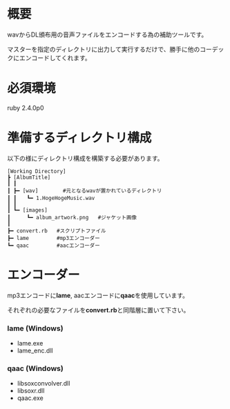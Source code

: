 # 概要
wavからDL頒布用の音声ファイルをエンコードする為の補助ツールです。

マスターを指定のディレクトリに出力して実行するだけで、勝手に他のコーデックにエンコードしてくれます。

# 必須環境
ruby 2.4.0p0 

# 準備するディレクトリ構成
以下の様にディレクトリ構成を構築する必要があります。
```
[Working Directory]
┣ [AlbumTitle]
┃ ┃
┃ ┣━ [wav]        #元となるwavが置かれているディレクトリ
┃ ┃　　┗━ 1.HogeHogeMusic.wav 
┃ ┃
┃ ┗━ [images]
┃ 　　 ┗━ album_artwork.png   #ジャケット画像
┃
┣━ convert.rb   #スクリプトファイル
┣━ lame         #mp3エンコーダー
┗━ qaac         #aacエンコーダー
```

# エンコーダー
mp3エンコードに**lame**, aacエンコードに**qaac**を使用しています。

それぞれの必要なファイルを**convert.rb**と同階層に置いて下さい。

### lame (Windows)
* lame.exe
* lame_enc.dll

### qaac (Windows)
* libsoxconvolver.dll
* libsoxr.dll
* qaac.exe